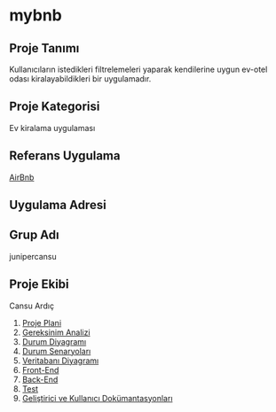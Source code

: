 # mybnb

## Proje Tanımı
Kullanıcıların istedikleri filtrelemeleri yaparak kendilerine uygun ev-otel odası kiralayabildikleri bir uygulamadır.


## Proje Kategorisi
Ev kiralama uygulaması


## Referans Uygulama
[AirBnb](https://www.airbnb.com/)


## Uygulama Adresi

## Grup Adı

junipercansu

## Proje Ekibi

Cansu Ardıç

1. [Proje Plani](/README/ProjePlani.md)
2. [Gereksinim Analizi](/README/GereksinimAnalizi.md)
3. [Durum Diyagramı](/README/Durum.Diyagrami.md)
4. [Durum Senaryoları](/README/DurumSenaryolari.md)
5. [Veritabanı Diyagramı](/README/VeritabaniDiyagrami.md)
6. [Front-End](/README/Front-End.md)
7. [Back-End](/README/Back-End.md)
8. [Test](/README/Test.md)
9. [Geliştirici ve Kullanıcı Dokümantasyonları](/README/GelistiriciveKullaniciDokümantasyınu.md)
